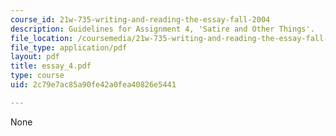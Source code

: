 ```yaml
---
course_id: 21w-735-writing-and-reading-the-essay-fall-2004
description: Guidelines for Assignment 4, 'Satire and Other Things'.
file_location: /coursemedia/21w-735-writing-and-reading-the-essay-fall-2004/2c79e7ac85a90fe42a0fea40826e5441_essay_4.pdf
file_type: application/pdf
layout: pdf
title: essay_4.pdf
type: course
uid: 2c79e7ac85a90fe42a0fea40826e5441

---
```

None